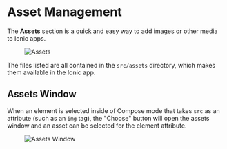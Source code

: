 ---
---

# Asset Management

The **Assets** section is a quick and easy way to add images or other media to Ionic apps.

<figure>
  <img alt="Assets" src="/assets/img/studio/2/ss-assets.png" />
</figure>

The files listed are all contained in the `src/assets` directory, which makes them available in the Ionic app.

## Assets Window

When an element is selected inside of Compose mode that takes `src` as an attribute (such as an `img` tag), the "Choose" button will open the assets window and an asset can be selected for the element attribute.

<figure>
  <img alt="Assets Window" src="/assets/img/studio/ss-assets-window.png" />
</figure>
